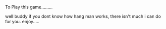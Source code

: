 To Play this game......... 

well buddy if you dont know how hang man works, there isn't much i can do for you. enjoy.....
